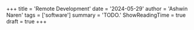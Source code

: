 +++
title = 'Remote Development'
date = '2024-05-29'
author = 'Ashwin Naren'
tags = ['software']
summary = 'TODO.'
ShowReadingTime = true
draft = true
+++
